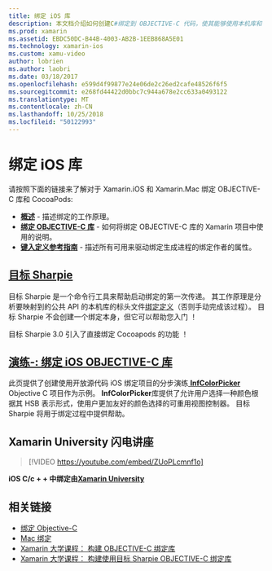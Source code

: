 ```yaml
---
title: 绑定 iOS 库
description: 本文档介绍如何创建C#绑定到 OBJECTIVE-C 代码，使其能够使用本机库和 CocoaPods Xamarin.iOS 应用程序中。
ms.prod: xamarin
ms.assetid: EBDC50DC-B44B-4003-AB2B-1EEB868A5E01
ms.technology: xamarin-ios
ms.custom: xamu-video
author: lobrien
ms.author: laobri
ms.date: 03/18/2017
ms.openlocfilehash: e599d4f99877e24e06de2c26ed2cafe48526f6f5
ms.sourcegitcommit: e268fd44422d0bbc7c944a678e2cc633a0493122
ms.translationtype: MT
ms.contentlocale: zh-CN
ms.lasthandoff: 10/25/2018
ms.locfileid: "50122993"
---
```

# <a name="binding-ios-libraries"></a>绑定 iOS 库

请按照下面的链接来了解对于 Xamarin.iOS 和 Xamarin.Mac 绑定 OBJECTIVE-C 库和 CocoaPods:

- [**概述**](~/cross-platform/macios/binding/overview.md) -
  描述绑定的工作原理。
- [**绑定 OBJECTIVE-C 库**](~/cross-platform/macios/binding/objective-c-libraries.md) -
  如何将绑定 OBJECTIVE-C 库的 Xamarin 项目中使用的说明。
- [**键入定义参考指南**](~/cross-platform/macios/binding/binding-types-reference.md) -
  描述所有可用来驱动绑定生成进程的绑定作者的属性。

## <a name="objective-sharpiecross-platformmaciosbindingobjective-sharpieindexmd"></a>[目标 Sharpie](~/cross-platform/macios/binding/objective-sharpie/index.md)

目标 Sharpie 是一个命令行工具来帮助启动绑定的第一次传递。
其工作原理是分析要映射到的公共 API 的本机库的标头文件[绑定定义](~/cross-platform/macios/binding/objective-c-libraries.md)（否则手动完成该过程）。 目标 Sharpie 不会创建一个绑定本身，但它可以帮助您入门 ！

目标 Sharpie 3.0 引入了直接绑定 Cocoapods 的功能 ！

## <a name="walkthrough---binding-an-ios-objective-c-librarywalkthroughmd"></a>[演练-: 绑定 iOS OBJECTIVE-C 库](walkthrough.md)

此页提供了创建使用开放源代码 iOS 绑定项目的分步演练[ **InfColorPicker** ](https://github.com/InfinitApps/InfColorPicker) Objective C 项目作为示例。 **InfColorPicker**库提供了允许用户选择一种颜色根据其 HSB 表示形式，使用户更加友好的颜色选择的可重用视图控制器。
目标 Sharpie 将用于绑定过程中提供帮助。

## <a name="xamarin-university-lightning-lecture"></a>Xamarin University 闪电讲座

> [!VIDEO https://youtube.com/embed/ZUoPLcmnf1o]

**iOS C/c + + 中绑定由[Xamarin University](https://university.xamarin.com/)**

## <a name="related-links"></a>相关链接

- [绑定 Objective-C](~/cross-platform/macios/binding/index.md)
- [Mac 绑定](~/mac/platform/binding.md)
- [Xamarin 大学课程： 构建 OBJECTIVE-C 绑定库](https://university.xamarin.com/classes/track/all#building-an-objective-c-bindings-library)
- [Xamarin 大学课程： 构建使用目标 Sharpie OBJECTIVE-C 绑定库](https://university.xamarin.com/classes/track/all#build-an-objective-c-bindings-library-with-objective-sharpie)